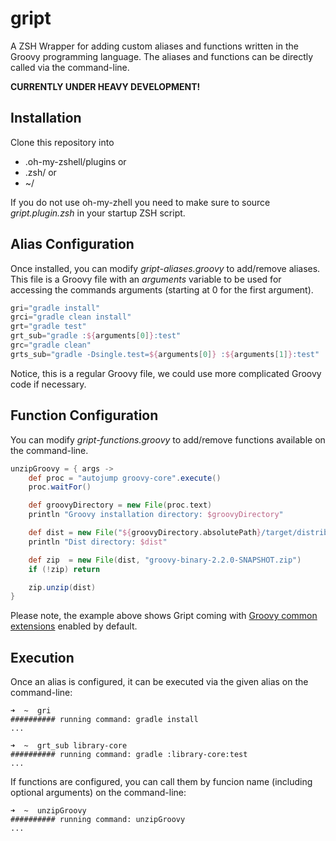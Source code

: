 gript
=====

A ZSH Wrapper for adding custom aliases and functions written in the Groovy programming language. The aliases and functions can be
directly called via the command-line.

**CURRENTLY UNDER HEAVY DEVELOPMENT!**

Installation
----

Clone this repository into

* .oh-my-zshell/plugins or
* .zsh/ or
* ~/

If you do not use oh-my-zhell you need to make sure to source *gript.plugin.zsh* in your startup ZSH script.

Alias Configuration
----

Once installed, you can modify *gript-aliases.groovy* to add/remove aliases. This file is a Groovy file with an *arguments*
variable to be used for accessing the commands arguments (starting at 0 for the first argument).

```groovy
gri="gradle install"
grci="gradle clean install"
grt="gradle test"
grt_sub="gradle :${arguments[0]}:test"
grc="gradle clean"
grts_sub="gradle -Dsingle.test=${arguments[0]} :${arguments[1]}:test" 
```

Notice, this is a regular Groovy file, we could use more complicated Groovy code if necessary.

Function Configuration
----

You can modify *gript-functions.groovy* to add/remove functions available on the command-line.

```groovy
unzipGroovy = { args ->
    def proc = "autojump groovy-core".execute()
    proc.waitFor()

    def groovyDirectory = new File(proc.text)
    println "Groovy installation directory: $groovyDirectory"

    def dist = new File("${groovyDirectory.absolutePath}/target/distributions/")
    println "Dist directory: $dist"

    def zip  = new File(dist, "groovy-binary-2.2.0-SNAPSHOT.zip")
    if (!zip) return

    zip.unzip(dist)
}
```

Please note, the example above shows Gript coming with <a href="http://github.com/timyates/groovy-common-extensions">Groovy common extensions</a> enabled by default.

Execution
----

Once an alias is configured, it can be executed via the given alias on the command-line:

```
➜  ~  gri
########## running command: gradle install
...
```

```
➜  ~  grt_sub library-core
########## running command: gradle :library-core:test
...
```

If functions are configured, you can call them by funcion name (including optional arguments) on the command-line:

```
➜  ~  unzipGroovy
########## running command: unzipGroovy
...
```

